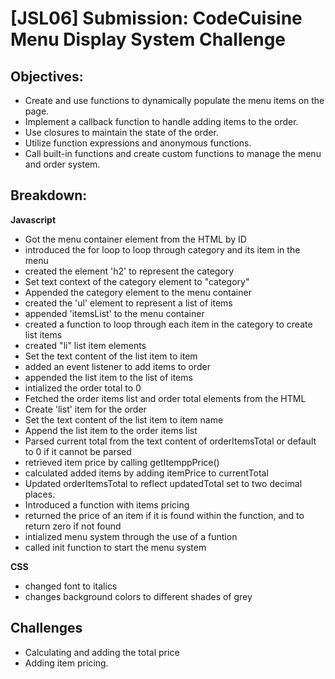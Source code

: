 # [JSL06] Submission: CodeCuisine Menu Display System Challenge

## Objectives:

- Create and use functions to dynamically populate the menu items on the page.
- Implement a callback function to handle adding items to the order.
- Use closures to maintain the state of the order.
- Utilize function expressions and anonymous functions.
- Call built-in functions and create custom functions to manage the menu and order system.

## Breakdown:
**Javascript**

- Got the menu container element from the HTML by ID
- introduced the for loop to loop through category and its item in the menu
- created the element 'h2' to represent the category
- Set text context of the category element to "category"
- Appended the category element to the menu container
- created the 'ul' element to represent a list of items
- appended 'itemsList' to the menu container
- created a function to loop through each item in the category to create list items
- created "li" list item elements
- Set the text content of the list item to item
-  added an event listener to add items to order
- appended the list item to the list of items
- intialized the order total to 0
- Fetched the order items list and order total elements from the HTML
- Create 'list' item for the order
- Set the text content of the list item to item name
- Append the list item to the order items list 
- Parsed current total from the text content of orderItemsTotal or default to 0 if it cannot be parsed
- retrieved item price by calling getItemppPrice()
- calculated added items by adding itemPrice to currentTotal
- Updated orderItemsTotal to reflect updatedTotal set to two decimal places.
- Introduced a function with items pricing 
- returned the price of an item if it is found within the function, and to return zero if not found
- intialized menu system through the use of a funtion
- called init function to start the menu system

**CSS**

- changed font to italics
- changes background colors to different shades of grey

## Challenges 
- Calculating and adding the total price
- Adding item pricing. 